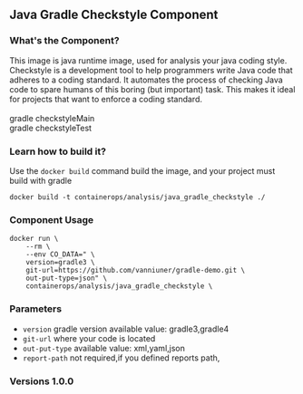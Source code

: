 ## Java Gradle Checkstyle Component

### What's the Component?

This image is java runtime image, used for analysis your java coding style. 
Checkstyle is a development tool to help programmers write Java code that adheres to a coding standard. It automates the process of checking Java code to spare humans of this boring (but important) task. This makes it ideal for projects that want to enforce a coding standard.
<br>
<br>gradle checkstyleMain
<br>gradle checkstyleTest

### Learn how to build it?

Use the `docker build` command build the image, and your project must build with gradle

```
docker build -t containerops/analysis/java_gradle_checkstyle ./
```
### Component Usage
```
docker run \
    --rm \
    --env CO_DATA=" \
    version=gradle3 \
    git-url=https://github.com/vanniuner/gradle-demo.git \
    out-put-type=json" \
    containerops/analysis/java_gradle_checkstyle \ 
```

### Parameters 
- `version` gradle version available value: gradle3,gradle4
- `git-url` where your code is located
- `out-put-type`  available value: xml,yaml,json
- `report-path`   not required,if you defined reports path,
### Versions 1.0.0



